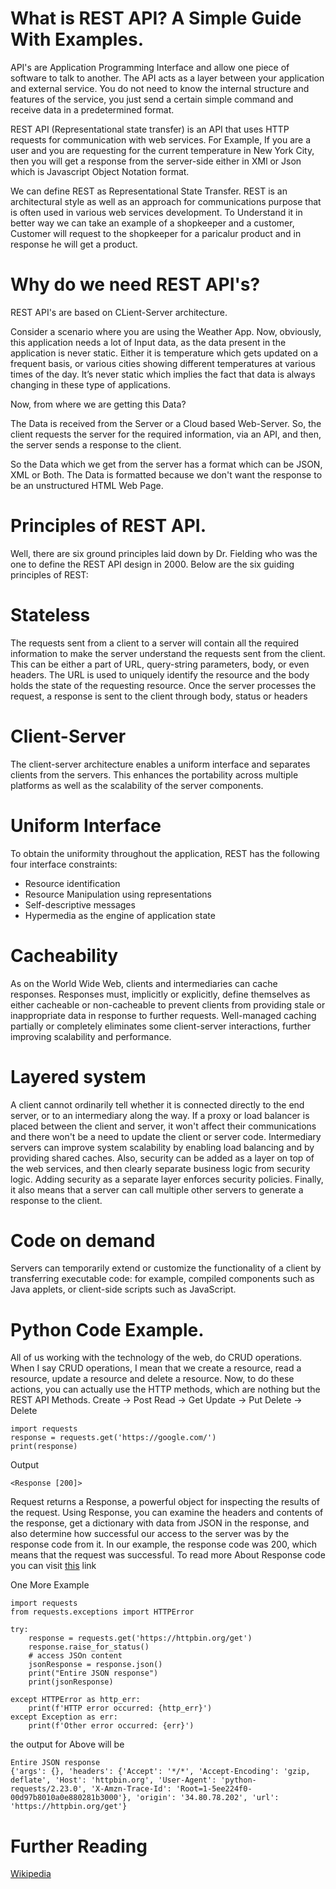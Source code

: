 # What is REST API? A Simple Guide With Examples. 
API's are Application Programming Interface and allow one piece of software to talk to another. The API acts as a layer between your application and external service. You do not need to know the internal structure and features of the service, you just send a certain simple command and receive data in a predetermined format.

REST API (Representational state transfer) is an API that uses HTTP requests for communication with web services. For Example, If you are a user and you are requesting for the current temperature in New York City, then you will get a response from the server-side either in XMl or Json which is Javascript Object Notation format. 

We can define REST as Representational State Transfer. REST is an architectural style as well as an approach for communications purpose that is often used in various web services development. To Understand it in better way we can take an example of a shopkeeper and a customer, Customer will request to the shopkeeper for a paricalur product and in response he will get a product. 

# Why do we need REST API's?
REST API's are based on CLient-Server architecture.

Consider a scenario where you are using the Weather App. Now, obviously, this application needs a lot of Input data, as the data present in the application is never static. Either it is temperature which gets updated on a frequent basis, or various cities showing different temperatures at various times of the day. It’s never static which implies the fact that data is always changing in these type of applications.

Now, from where we are getting this Data?

The Data is received from the Server or a Cloud based Web-Server. So, the client requests the server for the required information, via an API, and then, the server sends a response to the client.

So the Data which we get from the server has a format which can be JSON, XML or Both. The Data is formatted because we don't want the response to be an unstructured HTML Web Page. 

# Principles of REST API.
Well, there are six ground principles laid down by Dr. Fielding who was the one to define the REST API design in 2000. Below are the six guiding principles of REST:
# Stateless
The requests sent from a client to a server will contain all the required information to make the server understand the requests sent from the client. This can be either a part of URL,  query-string parameters, body, or even headers. The URL is used to uniquely identify the resource and the body holds the state of the requesting resource. Once the server processes the request, a response is sent to the client through body, status or headers
# Client-Server
The client-server architecture enables a uniform interface and separates clients from the servers.  This enhances the portability across multiple platforms as well as the scalability of the server components.
# Uniform Interface
To obtain the uniformity throughout the application, REST has the following four interface constraints:
* Resource identification
* Resource Manipulation using representations
* Self-descriptive messages
* Hypermedia as the engine of application state
# Cacheability
As on the World Wide Web, clients and intermediaries can cache responses. Responses must, implicitly or explicitly, define themselves as either cacheable or non-cacheable to prevent clients from providing stale or inappropriate data in response to further requests. Well-managed caching partially or completely eliminates some client-server interactions, further improving scalability and performance.
# Layered system
A client cannot ordinarily tell whether it is connected directly to the end server, or to an intermediary along the way. If a proxy or load balancer is placed between the client and server, it won't affect their communications and there won't be a need to update the client or server code. Intermediary servers can improve system scalability by enabling load balancing and by providing shared caches. Also, security can be added as a layer on top of the web services, and then clearly separate business logic from security logic. Adding security as a separate layer enforces security policies. Finally, it also means that a server can call multiple other servers to generate a response to the client.
# Code on demand
Servers can temporarily extend or customize the functionality of a client by transferring executable code: for example, compiled components such as Java applets, or client-side scripts such as JavaScript.
# Python Code Example.

All of us working with the technology of the web, do CRUD operations. When I say CRUD operations, I mean that we create a resource, read a resource, update a resource and delete a resource. Now, to do these actions, you can actually use the HTTP methods, which are nothing but the REST API Methods.
Create -> Post
Read -> Get
Update -> Put
Delete -> Delete 

```
import requests
response = requests.get('https://google.com/')
print(response)
```
Output
```
<Response [200]>
```
Request returns а Response, a powerful object for inspecting the results of the request. Using Response, you can examine the headers and contents of the response, get a dictionary with data from JSON in the response, and also determine how successful our access to the server was by the response code from it. In our example, the response code was 200, which means that the request was successful. To read more About Response code you can visit [this](https://www.section.io/engineering-education/http-code-cheat-sheet/) link


One More Example 


```
import requests
from requests.exceptions import HTTPError

try:
    response = requests.get('https://httpbin.org/get')
    response.raise_for_status()
    # access JSOn content
    jsonResponse = response.json()
    print("Entire JSON response")
    print(jsonResponse)

except HTTPError as http_err:
    print(f'HTTP error occurred: {http_err}')
except Exception as err:
    print(f'Other error occurred: {err}')
```
the output for Above will be 
```
Entire JSON response
{'args': {}, 'headers': {'Accept': '*/*', 'Accept-Encoding': 'gzip, deflate', 'Host': 'httpbin.org', 'User-Agent': 'python-requests/2.23.0', 'X-Amzn-Trace-Id': 'Root=1-5ee224f0-00d97b8010a0e880281b3000'}, 'origin': '34.80.78.202', 'url': 'https://httpbin.org/get'}
```    



# Further Reading
[Wikipedia](https://en.wikipedia.org/wiki/Representational_state_transfer)